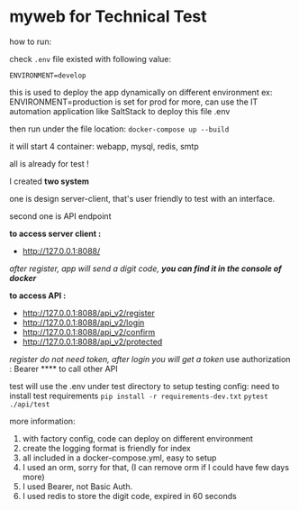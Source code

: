 # myweb for Technical Test

how to run:

check ``.env`` file existed with following value:

```
ENVIRONMENT=develop
```

this is used to deploy the app dynamically on different environment
ex: ENVIRONMENT=production is set for prod
for more, can use the IT automation application like SaltStack to deploy this file .env
 
then run under the file location: ``docker-compose up --build ``

it will start 4 container:
webapp, mysql, redis, smtp

all is already for test !

I created **two system** 

one is design server-client, that's user friendly to test with an interface.

second one is API endpoint

**to access server client :** 
- http://127.0.0.1:8088/

_after register, app will send a digit code, **you can find it in the console of docker**_ 

**to access API :** 
- http://127.0.0.1:8088/api_v2/register
- http://127.0.0.1:8088/api_v2/login
- http://127.0.0.1:8088/api_v2/confirm
- http://127.0.0.1:8088/api_v2/protected

_register do not need token, after login you will get a token_
use authorization : Bearer **** to call other API

test will use the .env under test directory to setup testing config: 
need to install test requirements
``pip install -r requirements-dev.txt``
``pytest ./api/test``


more information: 
1. with factory config, code can deploy on different environment 
2. create the logging format is friendly for index
3. all included in a docker-compose.yml, easy to setup
4. I used an orm, sorry for that, (I can remove orm if I could have few days more) 
5. I used Bearer, not Basic Auth.
6. I used redis to store the digit code, expired in 60 seconds

